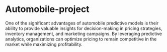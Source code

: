 # Automobile-project
One of the significant advantages of automobile predictive models is their ability to provide valuable insights for decision-making in pricing strategies, inventory management, and marketing campaigns. By leveraging predictive analytics, organizations can optimize pricing to remain competitive in the market while maximizing profitability.
